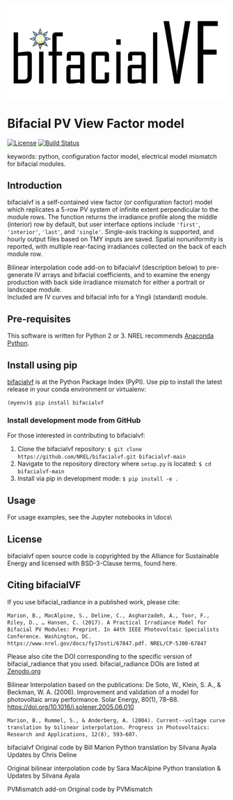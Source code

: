 ![logo](docs/images_wiki/bifacialVF.png)

# Bifacial PV View Factor model
[![License](https://img.shields.io/badge/License-BSD%203--Clause-blue.svg)](https://opensource.org/licenses/BSD-3-Clause)
[![Build Status](https://travis-ci.org/NREL/bifacialvf.svg?branch=main)](https://travis-ci.org/NREL/bifacialvf)

keywords: python, configuration factor model, electrical model mismatch for bifacial modules.

## Introduction

bifacialvf is a self-contained view factor (or configuration factor) model which
replicates a 5-row PV system of infinite extent perpendicular to the module
rows. The function returns the irradiance profile along the middle (interior)
row by default, but user interface options include `'first'`, `'interior'`,
`'last'`, and `'single'`. Single-axis tracking is supported, and hourly output
files based on TMY inputs are saved. Spatial nonuniformity is reported, with
multiple rear-facing irradiances collected on the back of each module row.

Bilinear interpolation code add-on to bifacialvf (description below) to pre-generate IV arrays and bifacial coefficients, and to examine the energy production with back side irradiance mismatch for either a portrait or landscape module.   
Included are IV curves and bifacial info for a Yingli (standard) module. 

## Pre-requisites
This software is written for Python 2 or 3. NREL recommends [Anaconda Python](https://www.anaconda.com/download/).

## Install using pip
[bifacialvf](https://pypi.org/project/bifacialvf/) is at the Python Package Index (PyPI). Use pip to install the latest release in your conda environment or virtualenv:

    (myenv)$ pip install bifacialvf

### Install development mode from GitHub
For those interested in contributing to bifacialvf:

1. Clone the bifacialvf repository: `$ git clone https://github.com/NREL/bifacialvf.git bifacialvf-main`
2. Navigate to the repository directory where `setup.py` is located: `$ cd bifacialvf-main`
3. Install via pip in development mode: `$ pip install -e .`

## Usage

For usage examples, see the Jupyter notebooks in \docs\

## License
bifacialvf open source code is copyrighted by the Alliance for Sustainable Energy and licensed with BSD-3-Clause terms, found here.

## Citing bifacialVF

If you use bifacial_radiance in a published work, please cite:

    Marion, B., MacAlpine, S., Deline, C., Asgharzadeh, A., Toor, F., Riley, D., … Hansen, C. (2017). A Practical Irradiance Model for Bifacial PV Modules: Preprint. In 44th IEEE Photovoltaic Specialists Conference. Washington, DC. https://www.nrel.gov/docs/fy17osti/67847.pdf. NREL/CP-5J00-67847

Please also cite the DOI corresponding to the specific version of bifacial_radiance that you used. bifacial_radiance DOIs are listed at [Zenodo.org](https://zenodo.org/search?page=1&size=20&q=conceptrecid:3860349&all_versions&sort=-version)

Bilinear Interpolation based on the publications:
    De Soto, W., Klein, S. A., & Beckman, W. A. (2006). Improvement and validation of a model for photovoltaic array performance. Solar Energy, 80(1), 78–88. https://doi.org/10.1016/j.solener.2005.06.010

    Marion, B., Rummel, S., & Anderberg, A. (2004). Current--voltage curve translation by bilinear interpolation. Progress in Photovoltaics: Research and Applications, 12(8), 593–607.

bifacialvf
Original code by Bill Marion
Python translation by Silvana Ayala
Updates by Chris Deline

Original bilinear interpolation code by Sara MacAlpine
Python translation & Updates by Silvana Ayala

PVMismatch add-on
Original code by PVMismatch


